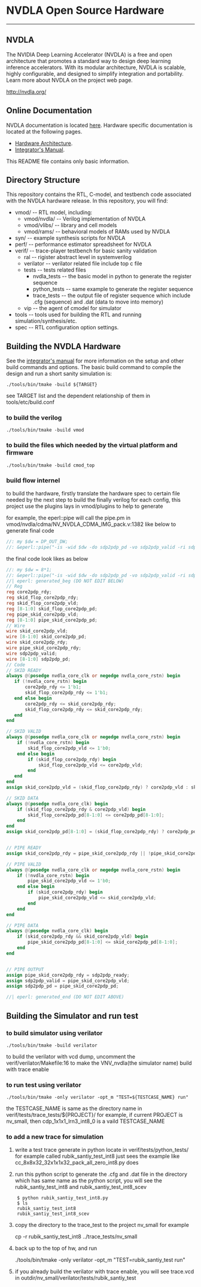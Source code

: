 # NVDLA Open Source Hardware
---

## NVDLA

The NVIDIA Deep Learning Accelerator (NVDLA) is a free and open architecture that promotes
a standard way to design deep learning inference accelerators. With its modular architecture,
NVDLA is scalable, highly configurable, and designed to simplify integration and portability.
Learn more about NVDLA on the project web page.

<http://nvdla.org/>

## Online Documentation

NVDLA documentation is located [here](http://nvdla.org/contents.html).  Hardware specific 
documentation is located at the following pages.
* [Hardware Architecture](http://nvdla.org/hwarch.html).
* [Integrator's Manual](http://nvdla.org/integration_guide.html).

This README file contains only basic information.

## Directory Structure

This repository contains the RTL, C-model, and testbench code associated with the NVDLA hardware 
release.  In this repository, you will find:

  * vmod/ -- RTL model, including:
    * vmod/nvdla/ -- Verilog implementation of NVDLA
    * vmod/vlibs/ -- library and cell models
    * vmod/rams/ -- behavioral models of RAMs used by NVDLA
  * syn/ -- example synthesis scripts for NVDLA
  * perf/ -- performance estimator spreadsheet for NVDLA
  * verif/ -- trace-player testbench for basic sanity validation
    * ral -- rigister abstract level in systemverilog
    * verilator -- verilator related file include top c file
    * tests -- tests related files
        * nvdla_tests -- the basic model in python to generate the register sequence
        * python_tests -- same example to generate the register sequence
        * trace_tests -- the output file of register sequence which include .cfg (sequence) and .dat (data to move into memory)
    * vip -- the agent of cmodel for simulator
  * tools -- tools used for building the RTL and running simulation/synthesis/etc.
  * spec -- RTL configuration option settings.

## Building the NVDLA Hardware

See the [integrator's manual](http://nvdla.org/integration_guide.html) for more information on 
the setup and other build commands and options.  The basic build command to compile the design
and run a short sanity simulation is:

    ./tools/bin/tmake -build ${TARGET}

see TARGET list and the dependent relationship of them in tools/etc/build.conf

### to build the verilog

    ./tools/bin/tmake -build vmod

### to build the files which needed by the virtual platform and firmware

    ./tools/bin/tmake -build cmod_top

### build flow internel

to build the hardware, firstly translate the hardware spec to certain file needed by the next step
to build the finally verilog for each config, this project use the plugins lays in vmod/plugins to help to generate

for example, the eperl::pipe will call the pipe.pm in vmod/nvdla/cdma/NV_NVDLA_CDMA_IMG_pack.v:1382 like below to generate final code

```verilog
//: my $dw = DP_OUT_DW;
//: &eperl::pipe("-is -wid $dw -do sdp2pdp_pd -vo sdp2pdp_valid -ri sdp2pdp_ready -di core2pdp_pd -vi core2pdp_vld -ro core2pdp_rdy");
```

the final code look likes as below

```verilog
//: my $dw = 8*1;
//: &eperl::pipe("-is -wid $dw -do sdp2pdp_pd -vo sdp2pdp_valid -ri sdp2pdp_ready -di core2pdp_pd -vi core2pdp_vld -ro core2pdp_rdy");
//| eperl: generated_beg (DO NOT EDIT BELOW)
// Reg
reg core2pdp_rdy;
reg skid_flop_core2pdp_rdy;
reg skid_flop_core2pdp_vld;
reg [8-1:0] skid_flop_core2pdp_pd;
reg pipe_skid_core2pdp_vld;
reg [8-1:0] pipe_skid_core2pdp_pd;
// Wire
wire skid_core2pdp_vld;
wire [8-1:0] skid_core2pdp_pd;
wire skid_core2pdp_rdy;
wire pipe_skid_core2pdp_rdy;
wire sdp2pdp_valid;
wire [8-1:0] sdp2pdp_pd;
// Code
// SKID READY
always @(posedge nvdla_core_clk or negedge nvdla_core_rstn) begin
   if (!nvdla_core_rstn) begin
       core2pdp_rdy <= 1'b1;
       skid_flop_core2pdp_rdy <= 1'b1;
   end else begin
       core2pdp_rdy <= skid_core2pdp_rdy;
       skid_flop_core2pdp_rdy <= skid_core2pdp_rdy;
   end
end

// SKID VALID
always @(posedge nvdla_core_clk or negedge nvdla_core_rstn) begin
    if (!nvdla_core_rstn) begin
        skid_flop_core2pdp_vld <= 1'b0;
    end else begin
        if (skid_flop_core2pdp_rdy) begin
            skid_flop_core2pdp_vld <= core2pdp_vld;
        end
   end
end
assign skid_core2pdp_vld = (skid_flop_core2pdp_rdy) ? core2pdp_vld : skid_flop_core2pdp_vld;

// SKID DATA
always @(posedge nvdla_core_clk) begin
    if (skid_flop_core2pdp_rdy & core2pdp_vld) begin
        skid_flop_core2pdp_pd[8-1:0] <= core2pdp_pd[8-1:0];
    end
end
assign skid_core2pdp_pd[8-1:0] = (skid_flop_core2pdp_rdy) ? core2pdp_pd[8-1:0] : skid_flop_core2pdp_pd[8-1:0];


// PIPE READY
assign skid_core2pdp_rdy = pipe_skid_core2pdp_rdy || !pipe_skid_core2pdp_vld;

// PIPE VALID
always @(posedge nvdla_core_clk or negedge nvdla_core_rstn) begin
    if (!nvdla_core_rstn) begin
        pipe_skid_core2pdp_vld <= 1'b0;
    end else begin
        if (skid_core2pdp_rdy) begin
            pipe_skid_core2pdp_vld <= skid_core2pdp_vld;
        end
    end
end

// PIPE DATA
always @(posedge nvdla_core_clk) begin
    if (skid_core2pdp_rdy && skid_core2pdp_vld) begin
        pipe_skid_core2pdp_pd[8-1:0] <= skid_core2pdp_pd[8-1:0];
    end
end


// PIPE OUTPUT
assign pipe_skid_core2pdp_rdy = sdp2pdp_ready;
assign sdp2pdp_valid = pipe_skid_core2pdp_vld;
assign sdp2pdp_pd = pipe_skid_core2pdp_pd;

//| eperl: generated_end (DO NOT EDIT ABOVE)
```

## Building the Simulator and run test

### to build simulator using verilator

    ./tools/bin/tmake -build verilator

to build the verilator with vcd dump,
uncomment the verif/verilator/Makefile:16 to make the VNV_nvdla(the simulator name) build with trace enable

### to run test using verilator

    ./tools/bin/tmake -only verilator -opt_m "TEST=${TESTCASE_NAME} run"

the TESTCASE_NAME is same as the directory name in verif/tests/trace_tests/${PROJECT}/
for example, if current PROJECT is nv_small, then cdp_1x1x1_lrn3_int8_0 is a vaild TESTCASE_NAME

### to add a new trace for simulation

1. write a test trace generate in python locate in verif/tests/python_tests/ for example called rubik_santiy_test_int8 just sees the example like cc_8x8x32_32x1x1x32_pack_all_zero_int8.py does

2. run this python script to generate the .cfg and .dat file in the directory which has same name as the python script, you will see the rubik_santiy_test_int8 and rubik_santiy_test_int8_scev

```shell
    $ python rubik_santiy_test_int8.py
    $ ls
    rubik_santiy_test_int8
    rubik_santiy_test_int8_scev
```

3. copy the directory to the trace_test to the project nv_small for example

    cp -r rubik_santiy_test_int8 ../trace_tests/nv_small

4. back up to the top of hw, and run

    ./tools/bin/tmake -only verilator -opt_m "TEST=rubik_santiy_test run"

5. if you already build the verilator with trace enable, you will see trace.vcd in outdir/nv_small/verilator/tests/rubik_santiy_test
